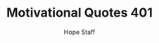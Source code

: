 ---
image: /assets/img/mq/mq_401_mccullough.png
title: Motivational Quotes 401
categories:
  - Motivational Quotes
author: Hope Staff
notes: Motivational Quotes 401
embed: >-
  EMBED_GOES_HERE
transcript: >-
  SOME LINES OF TEXT START HERE
---